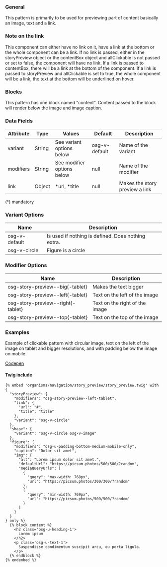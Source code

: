 ### General
This pattern is primarily to be used for previewing part of content basically an image, text and a link.

### Note on the link
This component can either have no link on it, have a link at the bottom or the whole component can be a link.
If no link is passed, either in the storyPreview object or the contentBox object and allClickable is not passed or set to false, the component will have no link.
If a link is passed to contentBox, there will be a link at the bottom of the component.
If a link is passed to storyPreview and allClickable is set to true, the whole component will be a link, the text at the bottom will be underlined on hover.

### Blocks
This pattern has one block named "content". Content passed to the block will render below the image and image caption.

### Data Fields
| Attribute | Type | Values | Default | Description |
|---|---|---|---|---|
| variant | String | See variant options below | osg-v-default | Name of the variant |
| modifiers | String | See modifier options below | null | Name of the modifier |
| link | Object | *url, *title | null | Makes the story preview a link |

(*) mandatory

### Variant Options
| Name | Description |
|------|-------------|
| osg-v-default | Is used if nothing is defined. Does nothing extra. |
| osg-v-circle | Figure is a circle |

### Modifier Options
| Name | Description |
|------|-------------|
| osg-story-preview--big{-tablet} | Makes the text bigger |
| osg-story-preview--left{-tablet} | Text on the left of the image |
| osg-story-preview--right{-tablet} | Text on the right of the image |
| osg-story-preview--top{-tablet} | Text on the top of the image |

### Examples

Example of clickable pattern with circular image, text on the left of the image on tablet and bigger resolutions, and with padding below the image on mobile.

[Codepen](https://codepen.io/oslokommune/pen/Gejwvv)

#### Twig include

```twig
{% embed 'organisms/navigation/story_preview/story_preview.twig' with {
  "storyPreview": {
    "modifiers": "osg-story-preview--left-tablet",
    "link": {
      "url": "#",
      "title": "title"
    },
    "variant": "osg-v-circle"
  },
  "shape": {
    "variant": "osg-v-circle osg-v-image"
  },
  "figure": {
    "modifiers": "osg-u-padding-bottom-medium-mobile-only",
    "caption": "Dolor sit amet",
    "img": {
      "alt": "Lorem ipsum dolor sit amet.",
      "defaultUrl": "https://picsum.photos/500/500/?random",
      "mediaQueryUrls": [
        {
          "query": "max-width: 768px",
          "url": "https://picsum.photos/300/300/?random"
        },
        {
          "query": "min-width: 769px",
          "url": "https://picsum.photos/500/500/?random"
        }
      ]
    }
  }
} only %}
  {% block content %}
    <h2 class='osg-u-heading-1'>
      Lorem ipsum
    </h2>
    <p class='osg-u-text-1'>
      Suspendisse condimentum suscipit arcu, eu porta ligula.
    </p>
  {% endblock %}
{% endembed %}
```
